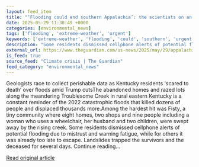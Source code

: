 ```yaml
---
layout: feed_item
title: "‘Flooding could end southern Appalachia’: the scientists on an urgent mission to save lives"
date: 2025-05-29 11:30:49 +0000
categories: [environmental_news]
tags: ['flooding', 'extreme-weather', 'urgent']
keywords: ['extreme-weather', 'flooding', 'could', 'southern', 'urgent']
description: "Some residents dismissed cellphone alerts of potential flooding due to mistrust and warning fatigue, while for others it was already too late to escape"
external_url: https://www.theguardian.com/us-news/2025/may/29/appalachia-kentucky-floods-research-trump-cuts
is_feed: true
source_feed: "Climate crisis | The Guardian"
feed_category: "environmental_news"
---
```


Geologists race to collect perishable data as Kentucky residents ‘scared to death’ over floods amid Trump cutsThe abandoned homes and razed lots along the meandering Troublesome Creek in rural eastern Kentucky is a constant reminder of the 2022 catastrophic floods that killed dozens of people and displaced thousands more.Among the hardest hit was Fisty, a tiny community where eight homes, two shops and nine people including a woman who uses a wheelchair, her husband and two children, were swept away by the rising creek. Some residents dismissed cellphone alerts of potential flooding due to mistrust and warning fatigue, while for others it was already too late to escape. Landslides trapped the survivors and the deceased for several days. Continue reading...

[Read original article](https://www.theguardian.com/us-news/2025/may/29/appalachia-kentucky-floods-research-trump-cuts)

